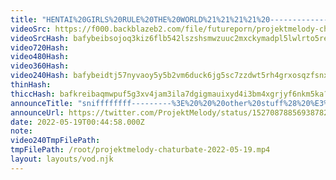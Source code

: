 ```yaml
---
title: "HENTAI%20GIRLS%20RULE%20THE%20WORLD%21%21%21%21%20-----------------%20%233D%20%23vtuber%20%23anime"
videoSrc: https://f000.backblazeb2.com/file/futureporn/projektmelody-chaturbate-2022-05-19.mp4
videoSrcHash: bafybeibsojoq3kiz6flb542lszshsmwzuuc2mxckymadpl5lwlrto5rehm?filename=projektmelody-chaturbate-20220519T004458Z-source.mp4
video720Hash: 
video480Hash: 
video360Hash: 
video240Hash: bafybeidtj57nyvaoy5y5b2vm6duck6jg5sc7zzdwt5rh4grxosqzfsnxsu?filename=projektmelody-chaturbate-20220519T004458Z-240p.mp4
thinHash: 
thiccHash: bafkreibaqmwpuf5g3xv4jam3ila7dgigmauixyd4i3bm4xgrjyf6nkm5ka?filename=20220519T004458Z-thicc.jpg
announceTitle: "sniffffffff---------%3E%20%20%20other%20stuff%28%20%E3%81%A4%20%E2%97%95o%E2%97%95%20%29%E3%81%A4"
announceUrl: https://twitter.com/ProjektMelody/status/1527087885693878275
date: 2022-05-19T00:44:58.000Z
note: 
video240TmpFilePath: 
tmpFilePath: /root/projektmelody-chaturbate-2022-05-19.mp4
layout: layouts/vod.njk
---
```

